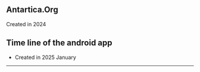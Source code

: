Antartica.Org
-------------------------------------------------------------
Created in 2024


Time line of the android app
-----------------------------
- Created in 2025 January



-------------------------------------------------------------
